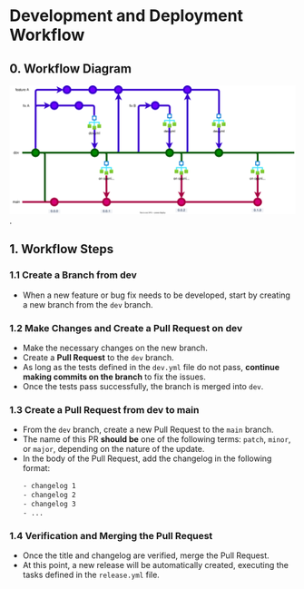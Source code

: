 # Development and Deployment Workflow

## 0. Workflow Diagram

![workflow diagram](workflow.svg "workflow diagram").

## 1. Workflow Steps

### 1.1 Create a Branch from dev
- When a new feature or bug fix needs to be developed, start by creating a new branch from the `dev` branch.

### 1.2 Make Changes and Create a Pull Request on dev
- Make the necessary changes on the new branch.
- Create a **Pull Request** to the `dev` branch.
- As long as the tests defined in the `dev.yml` file do not pass, **continue making commits on the branch** to fix the issues.
- Once the tests pass successfully, the branch is merged into `dev`.

### 1.3 Create a Pull Request from dev to main
- From the `dev` branch, create a new Pull Request to the `main` branch.
- The name of this PR **should be** one of the following terms: `patch`, `minor`, or `major`, depending on the nature of the update.
- In the body of the Pull Request, add the changelog in the following format:
    ```
    - changelog 1
    - changelog 2
    - changelog 3
    - ...
    ```

### 1.4 Verification and Merging the Pull Request
- Once the title and changelog are verified, merge the Pull Request.
- At this point, a new release will be automatically created, executing the tasks defined in the `release.yml` file.
